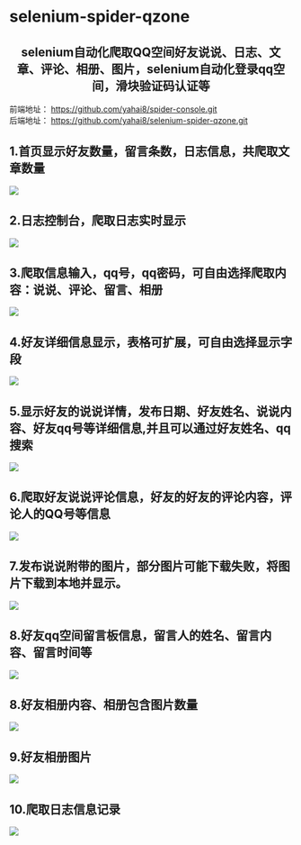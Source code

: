 # selenium-spider-qzone
## <center>selenium自动化爬取QQ空间好友说说、日志、文章、评论、相册、图片，selenium自动化登录qq空间，滑块验证码认证等</center>
前端地址： <a href="https://github.com/yahai8/spider-console.git">https://github.com/yahai8/spider-console.git</a><br>
后端地址： <a href="https://github.com/yahai8/selenium-spider-qzone.git">https://github.com/yahai8/selenium-spider-qzone.git</a><br>

## 1.首页显示好友数量，留言条数，日志信息，共爬取文章数量
![](src/main/resources/image/Dingtalk_20220207135454.jpg)

## 2.日志控制台，爬取日志实时显示
![](src/main/resources/image/Dingtalk_20220207135846.jpg)

## 3.爬取信息输入，qq号，qq密码，可自由选择爬取内容：说说、评论、留言、相册
![](src/main/resources/image/Dingtalk_2022020714013.jpg)

## 4.好友详细信息显示，表格可扩展，可自由选择显示字段
![](src/main/resources/image/Dingtalk_20220207140320.jpg)

## 5.显示好友的说说详情，发布日期、好友姓名、说说内容、好友qq号等详细信息,并且可以通过好友姓名、qq搜索
![](src/main/resources/image/Dingtalk_20220207140556.jpg)

## 6.爬取好友说说评论信息，好友的好友的评论内容，评论人的QQ号等信息
![](src/main/resources/image/Dingtalk_20220207140818.jpg)

## 7.发布说说附带的图片，部分图片可能下载失败，将图片下载到本地并显示。
![](src/main/resources/image/Dingtalk_20220207141059.jpg)

## 8.好友qq空间留言板信息，留言人的姓名、留言内容、留言时间等
![](src/main/resources/image/Dingtalk_20220207141416.jpg)

## 8.好友相册内容、相册包含图片数量
![](src/main/resources/image/Dingtalk_20220207141601.jpg)

## 9.好友相册图片
![](src/main/resources/image/Dingtalk_20220207141829.jpg)

## 10.爬取日志信息记录
![](src/main/resources/image/Dingtalk_20220207141921.jpg)
